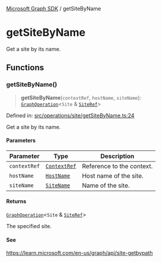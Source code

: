 [Microsoft Graph SDK](README.md) / getSiteByName

# getSiteByName

Get a site by its name.

## Functions

### getSiteByName()

> **getSiteByName**(`contextRef`, `hostName`, `siteName`): [`GraphOperation`](GraphOperation.md#graphoperation)\<`Site` & [`SiteRef`](Site-1.md#siteref)\>

Defined in: [src/operations/site/getSiteByName.ts:24](https://github.com/Future-Secure-AI/microsoft-graph/blob/main/src/operations/site/getSiteByName.ts#L24)

Get a site by its name.

#### Parameters

| Parameter | Type | Description |
| ------ | ------ | ------ |
| `contextRef` | [`ContextRef`](Context-1.md#contextref) | Reference to the context. |
| `hostName` | [`HostName`](HostName.md#hostname) | Host name of the site. |
| `siteName` | [`SiteName`](Site-1.md#sitename) | Name of the site. |

#### Returns

[`GraphOperation`](GraphOperation.md#graphoperation)\<`Site` & [`SiteRef`](Site-1.md#siteref)\>

The specified site.

#### See

https://learn.microsoft.com/en-us/graph/api/site-getbypath
